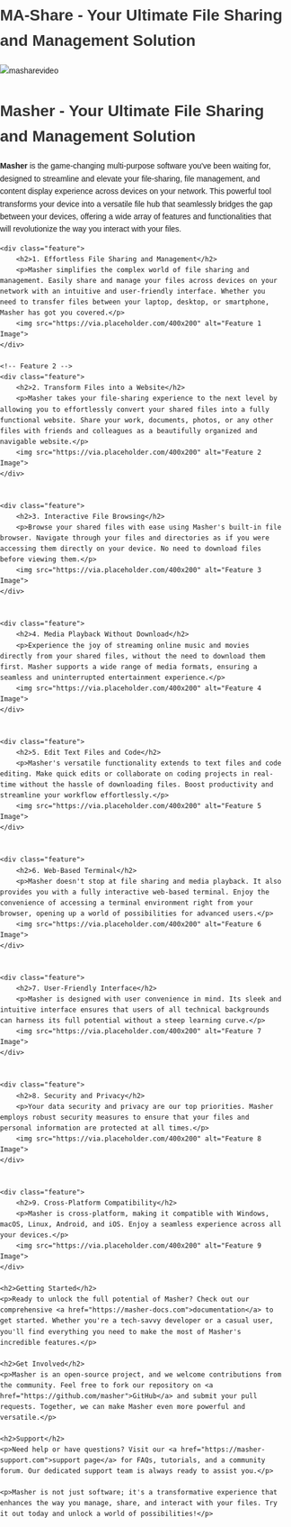 # MA-Share - Your Ultimate File Sharing and Management Solution


![masharevideo](https://github.com/MohammadrezaAmani/FileManager/blob/main/assets/media/mashare.gif?raw=true)


<!DOCTYPE html>
<html lang="en">
<head>
    <meta charset="UTF-8">
    <meta name="viewport" content="width=device-width, initial-scale=1.0">
    <title>Masher - Your Ultimate File Sharing and Management Solution</title>
    <style>
        body {
            font-family: Arial, sans-serif;
            line-height: 1.6;
            margin: 0;
            padding: 0;
        }
        h1, h2, h3 {
            color: #333;
        }
        .feature {
            margin-top: 20px;
            padding: 20px;
            border: 1px solid #ddd;
            border-radius: 5px;
            background-color: #f9f9f9;
        }
        .feature img {
            max-width: 100%;
            height: auto;
        }
    </style>
</head>
<body>
    <h1>Masher - Your Ultimate File Sharing and Management Solution</h1>
    <p><strong>Masher</strong> is the game-changing multi-purpose software you've been waiting for, designed to streamline and elevate your file-sharing, file management, and content display experience across devices on your network. This powerful tool transforms your device into a versatile file hub that seamlessly bridges the gap between your devices, offering a wide array of features and functionalities that will revolutionize the way you interact with your files.</p>

    <div class="feature">
        <h2>1. Effortless File Sharing and Management</h2>
        <p>Masher simplifies the complex world of file sharing and management. Easily share and manage your files across devices on your network with an intuitive and user-friendly interface. Whether you need to transfer files between your laptop, desktop, or smartphone, Masher has got you covered.</p>
        <img src="https://via.placeholder.com/400x200" alt="Feature 1 Image">
    </div>

    <!-- Feature 2 -->
    <div class="feature">
        <h2>2. Transform Files into a Website</h2>
        <p>Masher takes your file-sharing experience to the next level by allowing you to effortlessly convert your shared files into a fully functional website. Share your work, documents, photos, or any other files with friends and colleagues as a beautifully organized and navigable website.</p>
        <img src="https://via.placeholder.com/400x200" alt="Feature 2 Image">
    </div>

    
    <div class="feature">
        <h2>3. Interactive File Browsing</h2>
        <p>Browse your shared files with ease using Masher's built-in file browser. Navigate through your files and directories as if you were accessing them directly on your device. No need to download files before viewing them.</p>
        <img src="https://via.placeholder.com/400x200" alt="Feature 3 Image">
    </div>

   
    <div class="feature">
        <h2>4. Media Playback Without Download</h2>
        <p>Experience the joy of streaming online music and movies directly from your shared files, without the need to download them first. Masher supports a wide range of media formats, ensuring a seamless and uninterrupted entertainment experience.</p>
        <img src="https://via.placeholder.com/400x200" alt="Feature 4 Image">
    </div>

    
    <div class="feature">
        <h2>5. Edit Text Files and Code</h2>
        <p>Masher's versatile functionality extends to text files and code editing. Make quick edits or collaborate on coding projects in real-time without the hassle of downloading files. Boost productivity and streamline your workflow effortlessly.</p>
        <img src="https://via.placeholder.com/400x200" alt="Feature 5 Image">
    </div>

    
    <div class="feature">
        <h2>6. Web-Based Terminal</h2>
        <p>Masher doesn't stop at file sharing and media playback. It also provides you with a fully interactive web-based terminal. Enjoy the convenience of accessing a terminal environment right from your browser, opening up a world of possibilities for advanced users.</p>
        <img src="https://via.placeholder.com/400x200" alt="Feature 6 Image">
    </div>

    
    <div class="feature">
        <h2>7. User-Friendly Interface</h2>
        <p>Masher is designed with user convenience in mind. Its sleek and intuitive interface ensures that users of all technical backgrounds can harness its full potential without a steep learning curve.</p>
        <img src="https://via.placeholder.com/400x200" alt="Feature 7 Image">
    </div>

    
    <div class="feature">
        <h2>8. Security and Privacy</h2>
        <p>Your data security and privacy are our top priorities. Masher employs robust security measures to ensure that your files and personal information are protected at all times.</p>
        <img src="https://via.placeholder.com/400x200" alt="Feature 8 Image">
    </div>

    
    <div class="feature">
        <h2>9. Cross-Platform Compatibility</h2>
        <p>Masher is cross-platform, making it compatible with Windows, macOS, Linux, Android, and iOS. Enjoy a seamless experience across all your devices.</p>
        <img src="https://via.placeholder.com/400x200" alt="Feature 9 Image">
    </div>

    <h2>Getting Started</h2>
    <p>Ready to unlock the full potential of Masher? Check out our comprehensive <a href="https://masher-docs.com">documentation</a> to get started. Whether you're a tech-savvy developer or a casual user, you'll find everything you need to make the most of Masher's incredible features.</p>

    <h2>Get Involved</h2>
    <p>Masher is an open-source project, and we welcome contributions from the community. Feel free to fork our repository on <a href="https://github.com/masher">GitHub</a> and submit your pull requests. Together, we can make Masher even more powerful and versatile.</p>

    <h2>Support</h2>
    <p>Need help or have questions? Visit our <a href="https://masher-support.com">support page</a> for FAQs, tutorials, and a community forum. Our dedicated support team is always ready to assist you.</p>

    <p>Masher is not just software; it's a transformative experience that enhances the way you manage, share, and interact with your files. Try it out today and unlock a world of possibilities!</p>
</body>
</html>
